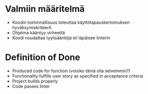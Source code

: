 # Valmiin määritelmä
  * Koodin toiminnallisuus toteuttaa käyttötapauskertomuksen hyväksymiskriteerit
  * Ohjelma kääntyy virheettä
  * Koodi noudattaa tyylisääntöjä eli läpäisee linterin
  
# Definition of Done
  * Produced code for function (voisiko tämä olla selvemmin?)
  * Functionality fulfills user story as specified in acceptance criteria
  * Project builds properly
  * Code passes linter
